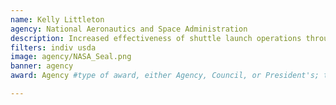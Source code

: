 ```yaml
---
name: Kelly Littleton
agency: National Aeronautics and Space Administration
description: Increased effectiveness of shuttle launch operations through the creation of Meta, a system that consolidates all project management information and functions for flight programs. The Meta system is expected to reduce annual costs by $200K+.
filters: indiv usda
image: agency/NASA_Seal.png
banner: agency
award: Agency #type of award, either Agency, Council, or President's; this is case sensitive so make sure to match the options listed exactly. This section generates the format of the card

---
```

